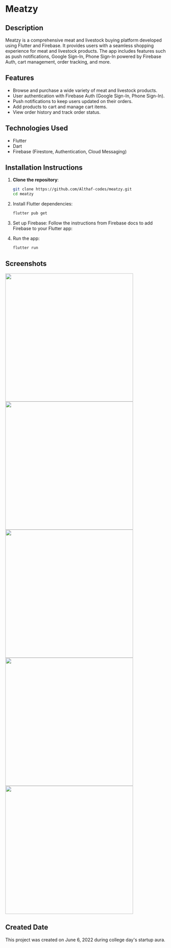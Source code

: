 # Meatzy

## Description
Meatzy is a comprehensive meat and livestock buying platform developed using Flutter and Firebase. It provides users with a seamless shopping experience for meat and livestock products. The app includes features such as push notifications, Google Sign-In, Phone Sign-In powered by Firebase Auth, cart management, order tracking, and more.

## Features
- Browse and purchase a wide variety of meat and livestock products.
- User authentication with Firebase Auth (Google Sign-In, Phone Sign-In).
- Push notifications to keep users updated on their orders.
- Add products to cart and manage cart items.
- View order history and track order status.

## Technologies Used
- Flutter
- Dart
- Firebase (Firestore, Authentication, Cloud Messaging)

## Installation Instructions

1. **Clone the repository**:
   ```sh
   git clone https://github.com/Althaf-codes/meatzy.git
   cd meatzy

2. Install Flutter dependencies:
   ```sh
   flutter pub get

3. Set up Firebase:
   Follow the instructions from Firebase docs to add Firebase to your Flutter app:

4. Run the app:
   ```sh
   flutter run

## Screenshots

<img src ="screenshots/meatzy_1.png" width="400px">
<img src ="screenshots/meatzy_2.png" width="400px">
<img src ="screenshots/meatzy_3.png" width="400px">
<img src ="screenshots/meatzy_4.png" width="400px">
<img src ="screenshots/meatzy_5.png" width="400px">




## Created Date
This project was created on June 6, 2022 during college day's startup aura.
